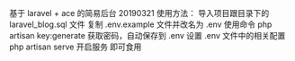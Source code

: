 基于 laravel + ace 的简易后台
20190321
使用方法：
导入项目跟目录下的 laravel_blog.sql 文件
复制 .env.example 文件并改名为 .env
使用命令 php artisan key:generate  获取密码，自动保存到 .env
设置 .env 文件中的相关配置
php artisan serve 开启服务
即可食用
